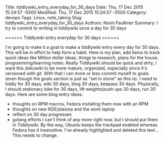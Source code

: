 Title: tiddlywiki_entry_everyday_for_30_days 
Date: Thu, 17 Dec 2015 15:24:57 -0500
Modified: Thu, 17 Dec 2015 15:24:57 -0500
Category: devops
Tags: Linux, note_taking
Slug: tiddlywiki_entry_everyday_for_30_days
Authors: Kevin Faulkner
Summary: I try to commit to writing in tiddlywiki once a day for 30 days

====== Tiddlywiki entry everyday for 30 days ======

I'm going to make it a goal to make a tiddlywiki entry every day for 30 days. This will be in effort to help form a habit. Here is my plan, add items to track quick ideas like Million dollar ideas, things to research, plans for the house, programming/learning notes. Really Tiddlywiki should be quick and dirty, I want this dokuwiki to be more mature, organized, especially since it's versioned with git. With that I can more or less commit myself to goals (even though the goals section is just as "set in stone" as this is).
I need to tiddly for 30 days, wiki 30 days, blog 30 days, keepass 30 days. Physically, I should stationary bike for 30 days, lift weights/push ups 30 days, run 30 days.
Here are some blog entry ideas:
  * thoughts on RPM macros, Fedora installing them now with an RPM
  * thoughts on new KDE/plasma and the work laptop
  * reflect on 30 day progresses
  * golang efforts
I can't think of any more right now, but I should put them in Tiddlywiki. By the way, Ubuntu keeps the trackpad enabled whereas Fedora has it insensitive. I've already highlighted and deleted this text... This needs to change.
